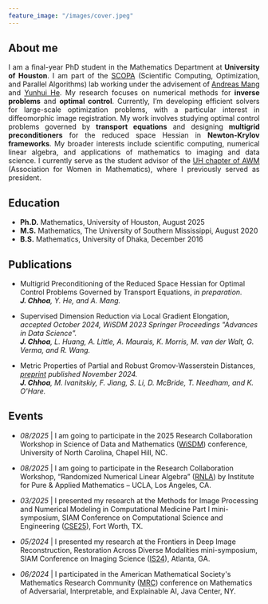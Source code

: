 ```yaml
---
feature_image: "/images/cover.jpeg"
---
```


<!-- No Title -->

## About me

<div style="text-align: justify;">
I am a final-year PhD student in the Mathematics Department at <strong>University of Houston</strong>. I am part of the <a href="https://scopagroup.github.io">SCOPA</a> (Scientific Computing, Optimization, and Parallel Algorithms) lab working under the advisement of <a href="https://www.math.uh.edu/~andreas/">Andreas Mang</a> and <a href="https://www.math.uh.edu/~yhe43/">Yunhui He</a>. My research focuses on numerical methods for <strong>inverse problems</strong> and <strong>optimal control</strong>. Currently, I’m developing efficient solvers for large-scale optimization problems, with a particular interest in diffeomorphic image registration. My work involves studying optimal control problems governed by <strong>transport equations</strong> and designing <strong>multigrid preconditioners</strong> for the reduced space Hessian in <strong>Newton-Krylov frameworks</strong>. My broader interests include scientific computing, numerical linear algebra, and applications of mathematics to imaging and data science. I currently serve as the student advisor of the <a href="https://uhawm.wordpress.com">UH chapter of AWM</a> (Association for Women in Mathematics), where I previously served as president. 
</div>

## Education

- **Ph.D.** Mathematics, University of Houston, August 2025
- **M.S.** Mathematics, The University of Southern Mississippi, August 2020
- **B.S.** Mathematics, University of Dhaka, December 2016

## Publications

- Multigrid Preconditioning of the Reduced Space Hessian for Optimal Control Problems Governed by Transport Equations, *in preparation.*<br>*__J. Chhoa__, Y. He, and A. Mang.*  
  

- Supervised Dimension Reduction via Local Gradient Elongation, *accepted October 2024, WiSDM 2023 Springer Proceedings "Advances in Data Science".*<br>*__J. Chhoa__, L. Huang, A. Little, A. Maurais, K. Morris, M. van der Walt, G. Verma, and R. Wang.*  
  

- Metric Properties of Partial and Robust Gromov-Wasserstein Distances, *[preprint](https://arxiv.org/abs/2411.02198) published November 2024.*<br>*__J. Chhoa__, M. Ivanitskiy, F. Jiang, S. Li, D. McBride, T. Needham, and K. O'Hare.*  

## Events

- _08/2025_ \| I am going to participate in the 2025 Research Collaboration Workshop in Science of Data and Mathematics ([WiSDM](https://datascience.unc.edu/wisdm-2025/)) conference, University of North Carolina, Chapel Hill, NC.

- _08/2025_ \| I am going to participate in the Research Collaboration Workshop, “Randomized Numerical Linear Algebra” ([RNLA](https://www.ipam.ucla.edu/programs/special-events-and-conferences/research-collaboration-workshop-randomized-numerical-linear-algebra-rnla/?tab=overview)) by Institute for Pure & Applied Mathematics – UCLA, Los Angeles, CA.

- _03/2025_ \| I presented my research at the Methods for Image Processing and Numerical Modeling in Computational Medicine Part I mini-symposium, SIAM Conference on Computational Science and Engineering ([CSE25](https://www.siam.org/conferences-events/past-event-archive/cse25)), Fort Worth, TX.

- _05/2024_ \| I presented my research at the Frontiers in Deep Image Reconstruction, Restoration Across Diverse Modalities mini-symposium, SIAM Conference on Imaging Science ([IS24](https://www.siam.org/conferences/cm/conference/is24)), Atlanta, GA.

- _06/2024_ \| I participated in the American Mathematical Society's Mathematics Research Community ([MRC](https://www.ams.org/programs/research-communities/2024MRC-AI)) conference on Mathematics of Adversarial, Interpretable, and Explainable AI, Java Center, NY.


